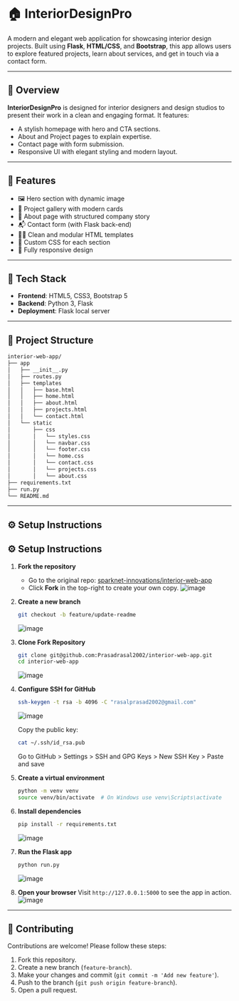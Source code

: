 # 🏠 InteriorDesignPro

A modern and elegant web application for showcasing interior design projects. Built using **Flask**, **HTML/CSS**, and **Bootstrap**, this app allows users to explore featured projects, learn about services, and get in touch via a contact form.

---
## 📖 Overview

**InteriorDesignPro** is designed for interior designers and design studios to present their work in a clean and engaging format. It features:

- A stylish homepage with hero and CTA sections.
- About and Project pages to explain expertise.
- Contact page with form submission.
- Responsive UI with elegant styling and modern layout.

---

## 🚀 Features

- 🖼️ Hero section with dynamic image
- 📁 Project gallery with modern cards
- 🧾 About page with structured company story
- 📬 Contact form (with Flask back-end)
- 🧑‍💻 Clean and modular HTML templates
- 🎨 Custom CSS for each section
- 📱 Fully responsive design

---

## 🧰 Tech Stack

- **Frontend**: HTML5, CSS3, Bootstrap 5
- **Backend**: Python 3, Flask
- **Deployment**: Flask local server 

---

## 📁 Project Structure

```bash
interior-web-app/
├── app
│   ├── __init__.py
│   ├── routes.py
│   ├── templates
│   │   ├── base.html
│   │   ├── home.html
│   │   ├── about.html
│   │   ├── projects.html
│   │   └── contact.html
│   └── static
│       ├── css
│       │   └── styles.css
│       │   └── navbar.css
│       │   └── footer.css
│       │   └── home.css
│       │   └── contact.css
│       │   └── projects.css
│       │   └── about.css
├── requirements.txt
├── run.py
└── README.md
````

---

## ⚙️ Setup Instructions
## ⚙️ Setup Instructions

1. **Fork the repository**
   - Go to the original repo: [sparknet-innovations/interior-web-app](https://github.com/sparknet-innovations/interior-web-app)
   - Click **Fork** in the top-right to create your own copy.
   ![image](https://github.com/user-attachments/assets/70c239c5-d4ed-4444-aa2d-8cbd9aeab30b)

2. **Create a new branch**

   ```bash
   git checkout -b feature/update-readme
   ```
   ![image](https://github.com/user-attachments/assets/f389b37d-f633-44c0-9e21-0bfc41f816d7)
   
4. **Clone Fork Repository**

   ```bash
   git clone git@github.com:Prasadrasal2002/interior-web-app.git
   cd interior-web-app
   ```
   ![image](https://github.com/user-attachments/assets/1333b606-5368-4073-bd0c-5e55d250b130)

5. **Configure SSH for GitHub**
   ```bash
   ssh-keygen -t rsa -b 4096 -C "rasalprasad2002@gmail.com"
   ```
   ![image](https://github.com/user-attachments/assets/4cdbcb17-a3ed-4660-a8ea-b04379d0a114)

   Copy the public key:
   ```bash
   cat ~/.ssh/id_rsa.pub
   ```
   Go to GitHub > Settings > SSH and GPG Keys > New SSH Key > Paste and save

6. **Create a virtual environment**

   ```bash
   python -m venv venv
   source venv/bin/activate  # On Windows use venv\Scripts\activate
   ```
   
7. **Install dependencies**

   ```bash
   pip install -r requirements.txt
   ```
   ![image](https://github.com/user-attachments/assets/dec9dc72-81c0-486d-abca-652ef5f0e17b)

8. **Run the Flask app**

   ```bash
   python run.py
   ```
   ![image](https://github.com/user-attachments/assets/cd87b30f-73cf-477c-bdb2-14ff7ed42ab0)

9. **Open your browser**
   Visit `http://127.0.0.1:5000` to see the app in action.
   ![image](https://github.com/user-attachments/assets/04d02ad5-86dc-4fe2-b9e0-abf94d31ea44)

---

## 🤝 Contributing

Contributions are welcome! Please follow these steps:

1. Fork this repository.
2. Create a new branch (`feature-branch`).
3. Make your changes and commit (`git commit -m 'Add new feature'`).
4. Push to the branch (`git push origin feature-branch`).
5. Open a pull request.
